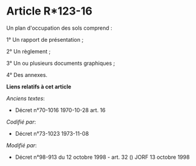# Article R*123-16

Un plan d'occupation des sols comprend :

1° Un rapport de présentation ;

2° Un règlement ;

3° Un ou plusieurs documents graphiques ;

4° Des annexes.

**Liens relatifs à cet article**

_Anciens textes_:

  - Décret n°70-1016 1970-10-28 art. 16

_Codifié par_:

  - Décret n°73-1023 1973-11-08

_Modifié par_:

  - Décret n°98-913 du 12 octobre 1998 - art. 32 () JORF 13 octobre 1998
